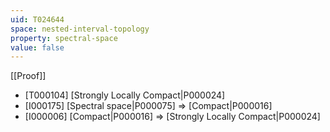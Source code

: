 ```yaml
---
uid: T024644
space: nested-interval-topology
property: spectral-space
value: false
---
```

[[Proof]]

* [T000104] [Strongly Locally Compact|P000024]
* [I000175] [Spectral space|P000075] => [Compact|P000016]
* [I000006] [Compact|P000016] => [Strongly Locally Compact|P000024]

